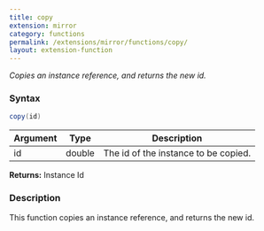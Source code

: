 ```yaml
---
title: copy
extension: mirror
category: functions
permalink: /extensions/mirror/functions/copy/
layout: extension-function
---
```


_Copies an instance reference, and returns the new id._

### Syntax ###
```cs
copy(id)
```

| Argument | Type | Description |
| --- | --- | --- |
| id | double | The id of the instance to be copied. |

**Returns:** Instance Id

### Description

This function copies an instance reference, and returns the new id. 

